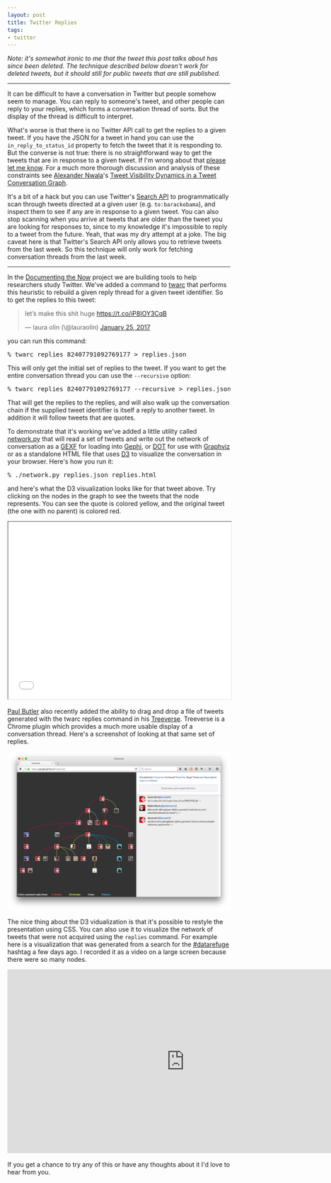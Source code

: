 ```yaml
---
layout: post
title: Twitter Replies
tags:
- twitter
---
```



*Note: it's somewhat ironic to me that the tweet this post talks about has since
been deleted. The technique described below doesn't work for deleted tweets, but
it should still for public tweets that are still published.*

---

It can be difficult to have a conversation in Twitter but people somehow seem to
manage.  You can reply to someone's tweet, and other people can reply to your
replies, which forms a conversation thread of sorts. But the display of the
thread is difficult to interpret.

What's worse is that there is no Twitter API call to get the replies to a given
tweet. If you have the JSON for a tweet in hand you can use the
`in_reply_to_status_id` property to fetch the tweet that it is responding to.
But the converse is not true: there is no straightforward way to get the tweets
that are in response to a given tweet.  If I'm wrong about that [please let me
know](mailto:ehs@pobox.com). For a much more thorough discussion and analysis of
these constraints see [Alexander Nwala](https://twitter.com/acnwala)'s [Tweet
Visibility Dynamics in a Tweet Conversation
Graph](http://ws-dl.blogspot.com/2016/07/2016-07-18-tweet-visibility-dynamics-in.html).

It's a bit of a hack but you can use Twitter's [Search
API](https://dev.twitter.com/rest/reference/get/search/tweets) to
programmatically scan through tweets directed at a given user (e.g.
`to:barackobama`), and inspect them to see if any are in response to a given
tweet. You can also stop scanning when you arrive at tweets that are older than
the tweet you are looking for responses to, since to my knowledge it's
impossible to reply to a tweet from the future. Yeah, that was my dry attempt at
a joke. The big caveat here is that Twitter's Search API only allows you to
retrieve tweets from the last week. So this technique will only work for
fetching conversation threads from the last week.

---

In the [Documenting the Now](http://www.docnow.io) project we are building tools
to help researchers study Twitter. We've added a command to
[twarc](https://github.com/docnow/twarc) that performs this heuristic to rebuild
a given reply thread for a given tweet identifier. So to get the replies to this
tweet:

<blockquote class="twitter-tweet" data-lang="en"><p lang="en" dir="ltr">let’s make this shit huge <a href="https://t.co/iP8IOY3CqB">https://t.co/iP8IOY3CqB</a></p>&mdash; laura olin (\@lauraolin) <a href="https://twitter.com/lauraolin/status/824077910927691778">January 25, 2017</a></blockquote> <script async src="//platform.twitter.com/widgets.js" charset="utf-8"></script>

you can run this command:

<pre>
% twarc replies 82407791092769177 > replies.json
</pre>

This will only get the initial set of replies to the tweet. If you want to get
the entire conversation thread you can use the `--recursive` option:

<pre>
% twarc replies 82407791092769177 --recursive > replies.json
</pre>

That will get the replies to the replies, and will also walk up the conversation
chain if the supplied tweet identifier is itself a reply to another tweet. In
addition it will follow tweets that are quotes.

To demonstrate that it's working we've added a little utility called
[network.py](https://github.com/DocNow/twarc/blob/master/utils/network.py) that
will read a set of tweets and write out the network of conversation as a
[GEXF](https://gephi.org/gexf/format/) for loading into
[Gephi](https://gephi.org/), or
[DOT](https://en.wikipedia.org/wiki/DOT_%28graph_description_language%29) for
use with [Graphviz](http://graphviz.org/) or as a standalone HTML file that uses
[D3](https://d3js.org/) to visualize the conversation in your browser. Here's
how you run it:

<pre>
% ./network.py replies.json replies.html
</pre>

and here's what the D3 visualization looks like for that tweet above. Try
clicking on the nodes in the graph to see the tweets that the node represents.
You can see the quote is colored yellow, and the original tweet (the one with no
parent) is colored red.

<iframe scrolling="no" height="400px" width="100%" src="/pages/replies/"></iframe>

[Paul Butler](https://twitter.com/paulgb) also recently added the ability to
drag and drop a file of tweets generated with the twarc replies command in his
[Treeverse](https://paulgb.github.io/Treeverse/). Treeverse is a Chrome
plugin which provides a much more usable display of a conversation thread.
Here's a screenshot of looking at that same set of replies.

<a href="https://paulgb.github.io/Treeverse/"> <img class="img-responsive"
src="/images/treeverse.png"> </a>

The nice thing about the D3 vidualization is that it's possible to restyle the
presentation using CSS. You can also use it to visualize the network of tweets
that were not acquired using the `replies` command. For example here is a
visualization that was generated from a search for the <a
href="https://twitter.com/search?q=datarefuge">#datarefuge</a> hashtag a few
days ago. I recorded it as a video on a large screen because there were so many
nodes.

<iframe width="800" height="415" src="https://www.youtube.com/embed/fiiXY33z-iE"
frameborder="0" allowfullscreen></iframe>

If you get a chance to try any of this or have any thoughts about it I'd love 
to hear from you.
